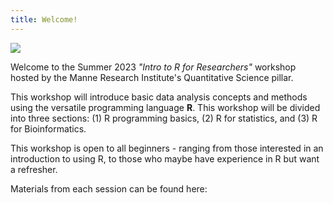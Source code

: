 ```yaml
---
title: Welcome!
---
```

![](header.png)

Welcome to the Summer 2023 *"Intro to R for Researchers"* workshop hosted by the Manne Research Institute's Quantitative Science pillar.

This workshop will introduce basic data analysis concepts and methods using the versatile programming language **R**.
This workshop will be divided into three sections: (1) R programming basics, (2) R for statistics, and (3) R for Bioinformatics.

This workshop is open to all beginners - ranging from those interested in an introduction to using R,
to those who maybe have experience in R but want a refresher.

Materials from each session can be found here:
